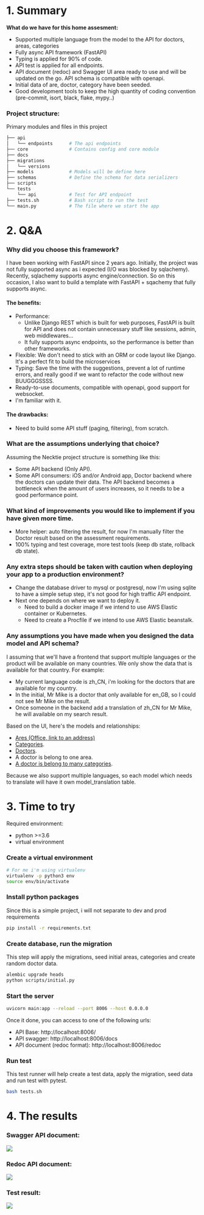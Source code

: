# 1. Summary
**What do we have for this home assesment:**
- Supported multiple language from the model to the API for doctors, areas, categories
- Fully async API framework (FastAPI)
- Typing is applied for 90% of code.
- API test is applied for all endpoints.
- API document (redoc) and Swagger UI area ready to use and will be updated on the go. API schema is compatible with openapi.
- Initial data of are, doctor, category have been seeded.
- Good development tools to keep the high quantity of coding convention (pre-commit, isort, black, flake, mypy..)

### Project structure:
Primary modules and files in this project
```sh
├── api                
│   └── endpoints      # The api endpoints
├── core               # Contains config and core module
├── docs               
├── migrations
│   └── versions       
├── models             # Models will be define here
├── schemas            # Define the schema for data serializers
├── scripts 
└── tests
    └── api            # Test for API endpoint
├── tests.sh           # Bash script to run the test
└── main.py            # The file where we start the app 
```

# 2. Q&A
### Why did you choose this framework?
I have been working with FastAPI since 2 years ago. Initially, the project was not fully supported async as i expected (I/O was blocked by sqlachemy). Recently, sqlachemy supports async engine/connection. So on this occasion, I also want to build a template with FastAPI + sqachemy that fully supports async.

#### The benefits:
- Performance:
  - Unlike Django REST which is built for web purposes, FastAPI is built for API and does not contain unnecessary stuff like sessions, admin, web middlewares...
  - It fully supports async endpoints, so the performance is better than other frameworks.
- Flexible: We don't need to stick with an ORM or code layout like Django. It's a perfect fit to build the microservices
- Typing: Save the time with the suggestions, prevent a lot of runtime errors, and really good if we want to refactor the code without new BUUGGGSSSS.
- Ready-to-use documents, compatible with openapi, good support for websocket.
- I'm familiar with it.

#### The drawbacks:
- Need to build some API stuff (paging, filtering),  from scratch.

###  What are the assumptions underlying that choice?
Assuming the Necktie project structure is something like this:
- Some API backend (Only API).
- Some API consumers: iOS and/or Android app, Doctor backend where the doctors can update their data.
The API backend becomes a bottleneck when the amount of users increases, so it needs to be a good performance point.

### What kind of improvements you would like to implement if you have given more time.
- More helper: auto filtering the result, for now I'm manually filter the Doctor result based on the assessment requirements.
- 100% typing and test coverage, more test tools (keep db state, rollback db state).


### Any extra steps should be taken with caution when deploying your app to a production environment?
- Change the database driver to mysql or postgresql, now I'm using sqlite to have a simple setup step, it's not good for high
traffic API endpoint.
- Next one depends on where we want to deploy it.
   - Need to build a docker image if we intend to use AWS Elastic container or Kubernetes.
   - Need to create a Procfile if we intend to use AWS Elastic beanstalk.

### Any assumptions you have made when you designed the data model and API schema?
I assuming that we'll have a frontend that support multiple languages or the product will be available on many countries. We only show the data that is available for that country.
For example:
- My current language code is zh_CN, i'm looking for the doctors that are available for my country.
- In the initial, Mr Mike is a doctor that only available for en_GB, so I could not see Mr Mike on the result.
- Once someone in the backend add a translation of zh_CN for Mr Mike, he will available on my search result.

Based on the UI, here's the models and relationships:
- [Ares (Office, link to an address)](https://github.com/phuong/Phuong_Vu_Backend_Engineer_Technical_Assessment/blob/66cd15e430b01abffb454bc6840d80dcee79a3cc/models/__init__.py#L20)
- [Categories](https://github.com/phuong/Phuong_Vu_Backend_Engineer_Technical_Assessment/blob/66cd15e430b01abffb454bc6840d80dcee79a3cc/models/__init__.py#L41).
- [Doctors](https://github.com/phuong/Phuong_Vu_Backend_Engineer_Technical_Assessment/blob/66cd15e430b01abffb454bc6840d80dcee79a3cc/models/__init__.py#L59).
- A doctor is belong to one area.
- [A doctor is belong to many categories](https://github.com/phuong/Phuong_Vu_Backend_Engineer_Technical_Assessment/blob/66cd15e430b01abffb454bc6840d80dcee79a3cc/models/__init__.py#L103).

Because we also support multiple languages, so each model which needs to translate will have
it own model_translation table.


# 3. Time to try
Required environment:
- python >=3.6
- virtual environment

### Create a virtual environment

```sh
# For me i'm using virtualenv
virtualenv -p python3 env
source env/bin/activate
```

### Install python packages
Since this is a simple project, i will not separate to dev and prod requirements
```sh
pip install -r requirements.txt
```

### Create database, run the migration
This step will apply the migrations, seed initial areas, categories and create random doctor data.
```sh
alembic upgrade heads
python scripts/initial.py
```

### Start the server
```sh
uvicorn main:app --reload --port 8006 --host 0.0.0.0
```
Once it done, you can access to one of the following urls:
- API Base: http://localhost:8006/
- API swagger: http://localhost:8006/docs
- API document (redoc format): http://localhost:8006/redoc

### Run test

This test runner will help create a test data, apply the migration, seed data and run test with pytest.
```sh
bash tests.sh
```

# 4. The results
### Swagger API document:
![](docs/api.png)

### Redoc API document:
![](docs/redoc.png)

### Test result:
![](docs/tests.png)
